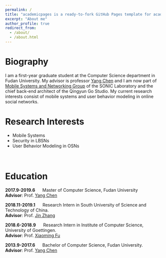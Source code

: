```yaml
---
permalink: /
title: "academicpages is a ready-to-fork GitHub Pages template for academic personal websites"
excerpt: "About me"
author_profile: true
redirect_from: 
  - /about/
  - /about.html
---
```



Biography
======
I am a first-year graduate student at the Computer Science department in Fudan University. My advisor is professor [Yang Chen](https://chenyang03.wordpress.com/publications/) and I am now part of [Mobile Systems and Networking Group](http://fudan-msn.weebly.com/) of the SONIC Laboratory and the chief back-end architect of the Qingyun Go Studio. 
My current research interests consist of mobile systems and user behavior modeling in online social networks.

Research Interests
======
- Mobile Systems
- Security in LBSNs
- User Behavior Modeling in OSNs
<br><br><br>


Education
======
**2017.9-2019.6** &nbsp;&nbsp;&nbsp;&nbsp; Master of Computer Science, Fudan University
<br>
**Advisor**: Prof. [Yang Chen](https://chenyang03.wordpress.com/publications/)


**2018.11-2019.1** &nbsp;&nbsp;&nbsp;&nbsp; Research Intern in South University of Science and Technology of China.
<br>
**Advisor**: Prof. [Jin Zhang](http://icollege.sustc.edu.cn/page/content?id=156)

**2018.6-2018.9** &nbsp;&nbsp;&nbsp;&nbsp; Research Intern in Institute of Computer Science, University of Goettingen.
<br>
**Advisor**: Prof. [Xiaoming Fu](https://user.informatik.uni-goettingen.de/~fu/)

**2013.9-2017.6** &nbsp;&nbsp;&nbsp;&nbsp; Bachelor of Computer Science, Fudan University.
<br>
**Advisor**: Prof. [Yang Chen](https://chenyang03.wordpress.com/publications/)
